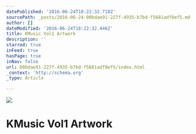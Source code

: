 ```yaml
---
datePublished: '2016-06-24T18:22:32.710Z'
sourcePath: _posts/2016-06-24-00bdae91-227f-4935-b7bd-f5681adf8ef5.md
author: []
dateModified: '2016-06-24T18:22:32.446Z'
title: KMusic Vol1 Artwork
description: ''
starred: true
inFeed: true
hasPage: true
inNav: false
url: 00bdae91-227f-4935-b7bd-f5681adf8ef5/index.html
_context: 'http://schema.org'
_type: Article

---
```

![](https://the-grid-user-content.s3-us-west-2.amazonaws.com/f04561dd-44e3-44df-88fd-ec2c74575cc8.jpg)

# KMusic Vol1 Artwork